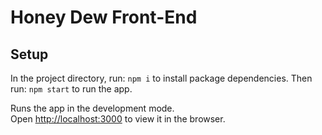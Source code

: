 # Honey Dew Front-End
## Setup
In the project directory, run: `npm i` to install package dependencies. Then run: `npm start` to run the app.

Runs the app in the development mode.\
Open [http://localhost:3000](http://localhost:3000) to view it in the browser.